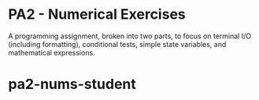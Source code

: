 PA2 - Numerical Exercises
=========================
A programming assignment, broken into two parts, to focus on terminal I/O (including formatting), conditional tests, simple state variables, and mathematical expressions.
# pa2-nums-student

